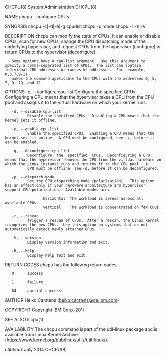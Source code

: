CHCPU(8)                                                                                    System Administration                                                                                    CHCPU(8)

NAME
       chcpu - configure CPUs

SYNOPSIS
       chcpu -c|-d|-e|-g cpu-list
       chcpu -p mode
       chcpu -r|-h|-V

DESCRIPTION
       chcpu  can modify the state of CPUs.  It can enable or disable CPUs, scan for new CPUs, change the CPU dispatching mode of the underlying hypervisor, and request CPUs from the hypervisor (configure)
       or return CPUs to the hypervisor (deconfigure).

       Some options have a cpu-list argument.  Use this argument to specify a comma-separated list of CPUs.  The list can contain individual CPU addresses or ranges of addresses.  For  example,  0,5,7,9-11
       makes the command applicable to the CPUs with the addresses 0, 5, 7, 9, 10, and 11.

OPTIONS
       -c, --configure cpu-list
              Configure the specified CPUs.  Configuring a CPU means that the hypervisor takes a CPU from the CPU pool and assigns it to the virtual hardware on which your kernel runs.

       -d, --disable cpu-list
              Disable the specified CPUs.  Disabling a CPU means that the kernel sets it offline.

       -e, --enable cpu-list
              Enable the specified CPUs.  Enabling a CPU means that the kernel sets it online.  A CPU must be configured, see -c, before it can be enabled.

       -g, --deconfigure cpu-list
              Deconfigure  the  specified  CPUs.  Deconfiguring a CPU means that the hypervisor removes the CPU from the virtual hardware on which the Linux instance runs and returns it to the CPU pool.  A
              CPU must be offline, see -d, before it can be deconfigured.

       -p, --dispatch mode
              Set the CPU dispatching mode (polarization).  This option has an effect only if your hardware architecture and hypervisor support CPU polarization.  Available modes are:

                     horizontal  The workload is spread across all available CPUs.
                     vertical    The workload is concentrated on few CPUs.

       -r, --rescan
              Trigger a rescan of CPUs.  After a rescan, the Linux kernel recognizes the new CPUs.  Use this option on systems that do not automatically detect newly attached CPUs.

       -V, --version
              Display version information and exit.

       -h, --help
              Display help text and exit.

RETURN CODES
       chcpu has the following return codes:

       0      success

       1      failure

       64     partial success

AUTHOR
       Heiko Carstens ⟨heiko.carstens@de.ibm.com⟩

COPYRIGHT
       Copyright IBM Corp. 2011

SEE ALSO
       lscpu(1)

AVAILABILITY
       The chcpu command is part of the util-linux package and is available from Linux Kernel Archive ⟨https://www.kernel.org/pub/linux/utils/util-linux/⟩.

util-linux                                                                                        July 2014                                                                                          CHCPU(8)
